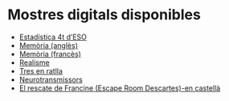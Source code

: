 # Mostres digitals disponibles

- [Estadística 4t d’ESO](https://vertice1971.github.io/Otros/Mostres%20digitals/Estadística4ESO.html)
- [Memòria (anglès)](https://vertice1971.github.io/Otros/Mostres%20digitals/Memòria%20(anglès).html)
- [Memòria (francès)](https://vertice1971.github.io/Otros/Mostres%20digitals/Memòria%20(francès).html)
- [Realisme](https://vertice1971.github.io/Otros/Mostres%20digitals/Realisme.html)
- [Tres en ratlla](https://vertice1971.github.io/Otros/Mostres%20digitals/Tres%20en%20ratlla.html)
- [Neurotransmissors](https://vertice1971.github.io/Otros/Mostres%20digitals/Neurotransmissors/Neurotransmissors3A.html)
- [El rescate de Francine (Escape Room Descartes)-en castellà](https://vertice1971.github.io/Otros/Mostres%20digitals/El%20rescate%20de%20Francine/EscapeDescartes.html)

